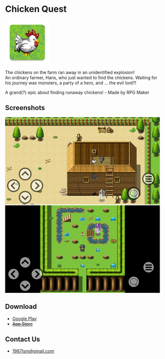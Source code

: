Chicken Quest
===
![](images/icon144.png)

The chickens on the farm ran away in an unidentified explosion!  
An ordinary farmer, Hans, who just wanted to find the chickens. Waiting for his journey was monsters, a party of a hero, and ... the evil lord?!

A grand(?) epic about finding runaway chickens! - Made by RPG Maker

## Screenshots
![](images/Screenshot01.png)
![](images/Screenshot02.png)

## Download
- [Google Play](https://play.google.com/store/apps/details?id=com.lsm1987.chickenquest)
- [~~App Store~~](https://itunes.apple.com/us/app/chicken-quest/id1349759642?mt=8)

## Contact Us
- 1987lsm@gmail.com
